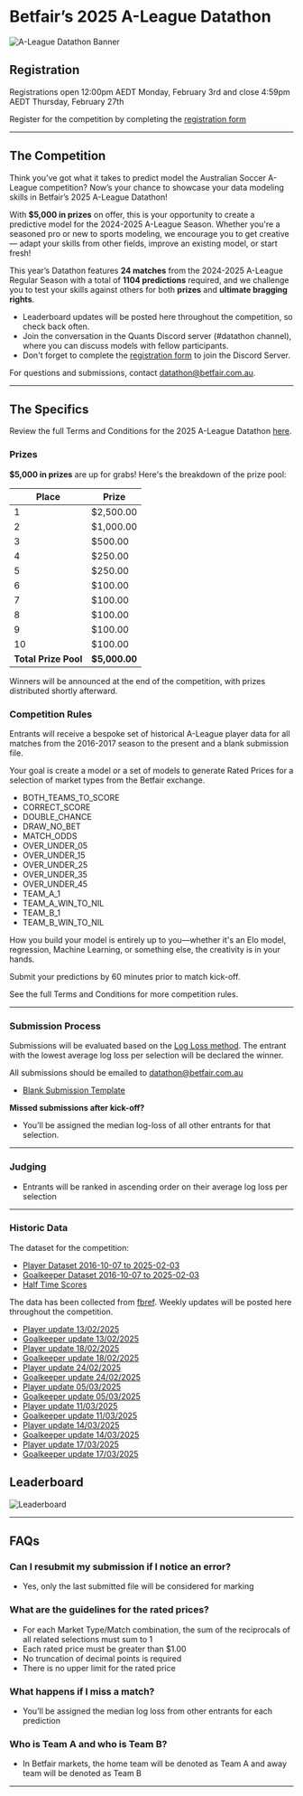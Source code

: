 # Betfair’s 2025 A-League Datathon

![A-League Datathon Banner](../img/ALEAGUE_DATATHON_BANNER.png)

## Registration

Registrations open 12:00pm AEDT Monday, February 3rd and close 4:59pm AEDT Thursday, February 27th

Register for the competition by completing the [registration form](https://forms.office.com/r/FCq9BbQ2mM)

---

## The Competition

Think you’ve got what it takes to predict model the Australian Soccer A-League competition? Now’s your chance to showcase your data modeling skills in Betfair’s 2025 A-League Datathon!

With **$5,000 in prizes** on offer, this is your opportunity to create a predictive model for the 2024-2025 A-League Season. Whether you're a seasoned pro or new to sports modeling, we encourage you to get creative — adapt your skills from other fields, improve an existing model, or start fresh!

This year’s Datathon features **24 matches** from the 2024-2025 A-League Regular Season with a total of **1104 predictions** required, and we challenge you to test your skills against others for both **prizes** and **ultimate bragging rights**.

- Leaderboard updates will be posted here throughout the competition, so check back often.
- Join the conversation in the Quants Discord server (#datathon channel), where you can discuss models with fellow participants.
- Don't forget to complete the [registration form](https://forms.office.com/r/ZG9ea1xQj1) to join the Discord Server.

For questions and submissions, contact [datathon@betfair.com.au](mailto:datathon@betfair.com.au).

---

## The Specifics

Review the full Terms and Conditions for the 2025 A-League Datathon [here](../assets/ALeague_Datathon_2025_TCs.pdf).

### Prizes

**$5,000 in prizes** are up for grabs! Here's the breakdown of the prize pool:

| Place | Prize     |
|-------|-----------|
| 1     | $2,500.00 |
| 2     | $1,000.00 |
| 3     | $500.00   |
| 4     | $250.00   |
| 5     | $250.00   |
| 6     | $100.00   |
| 7     | $100.00   |
| 8     | $100.00   | 
| 9     | $100.00   | 
| 10    | $100.00   |
| **Total Prize Pool** | **$5,000.00** |

Winners will be announced at the end of the competition, with prizes distributed shortly afterward.

### Competition Rules

Entrants will receive a bespoke set of historical A-League player data for all matches from the 2016-2017 season to the present and a blank submission file.

Your goal is create a model or a set of models to generate Rated Prices for a selection of market types from the Betfair exchange.

 - BOTH_TEAMS_TO_SCORE
 - CORRECT_SCORE
 - DOUBLE_CHANCE
 - DRAW_NO_BET
 - MATCH_ODDS
 - OVER_UNDER_05
 - OVER_UNDER_15
 - OVER_UNDER_25
 - OVER_UNDER_35
 - OVER_UNDER_45
 - TEAM_A_1
 - TEAM_A_WIN_TO_NIL
 - TEAM_B_1
 - TEAM_B_WIN_TO_NIL

How you build your model is entirely up to you—whether it's an Elo model, regression, Machine Learning, or something else, the creativity is in your hands.

Submit your predictions by 60 minutes prior to match kick-off.

See the full Terms and Conditions for more competition rules.

---

### Submission Process

Submissions will be evaluated based on the [Log Loss method](https://en.wikipedia.org/wiki/Cross-entropy#Cross-entropy_loss_function_and_logistic_regression). The entrant with the lowest average log loss per selection will be declared the winner.

All submissions should be emailed to datathon@betfair.com.au

 - [Blank Submission Template](../assets/ALeague_Datathon_Submission_Template.csv)

**Missed submissions after kick-off?**

 - You’ll be assigned the median log-loss of all other entrants for that selection.

---

### Judging

 - Entrants will be ranked in ascending order on their average log loss per selection

---

### Historic Data

The dataset for the competition:

- [Player Dataset 2016-10-07 to 2025-02-03](../assets/A-League-Player-Data.csv)
- [Goalkeeper Dataset 2016-10-07 to 2025-02-03](../assets/A-League-Goalkeeper-Data.csv)
- [Half Time Scores](../assets/A-League-HalfTimeScores.csv)

The data has been collected from [fbref](www.fbref.com). Weekly updates will be posted here throughout the competition.

 - [Player update 13/02/2025](../assets/A-League-Player-Data-Update-20250213.csv)
 - [Goalkeeper update 13/02/2025](../assets/A-League-Goalkeeper-Data-Update-20250213.csv)
 - [Player update 18/02/2025](../assets/A-League-Player-Data-Update-20250218.csv)
 - [Goalkeeper update 18/02/2025](../assets/A-League-Goalkeeper-Data-Update-20250218.csv)
 - [Player update 24/02/2025](../assets/A-League-Player-Data-Update-20250224.csv)
 - [Goalkeeper update 24/02/2025](../assets/A-League-Goalkeeper-Data-Update-20250224.csv)
 - [Player update 05/03/2025](../assets/A-League-Player-Data-Update-20250305.csv)
 - [Goalkeeper update 05/03/2025](../assets/A-League-Goalkeeper-Data-Update-20250305.csv)
 - [Player update 11/03/2025](../assets/A-League-Player-Data-Update-20250311.csv)
 - [Goalkeeper update 11/03/2025](../assets/A-League-Goalkeeper-Data-Update-20250311.csv)
 - [Player update 14/03/2025](../assets/A-League-Player-Data-Update-20250314.csv)
 - [Goalkeeper update 14/03/2025](../assets/A-League-Goalkeeper-Data-Update-20250314.csv)
 - [Player update 17/03/2025](../assets/A-League-Player-Data-Update-20250317.csv)
 - [Goalkeeper update 17/03/2025](../assets/A-League-Goalkeeper-Data-Update-20250317.csv)

## Leaderboard

![Leaderboard](../assets/A-League_Leaderboard.png)

---

## FAQs

### Can I resubmit my submission if I notice an error?

- Yes, only the last submitted file will be considered for marking

### What are the guidelines for the rated prices?

- For each Market Type/Match combination, the sum of the reciprocals of all related selections must sum to 1
- Each rated price must be greater than $1.00
- No truncation of decimal points is required
- There is no upper limit for the rated price

### What happens if I miss a match?

- You’ll be assigned the median log loss from other entrants for each prediction

### Who is Team A and who is Team B?

- In Betfair markets, the home team will be denoted as Team A and away team will be denoted as Team B

---
